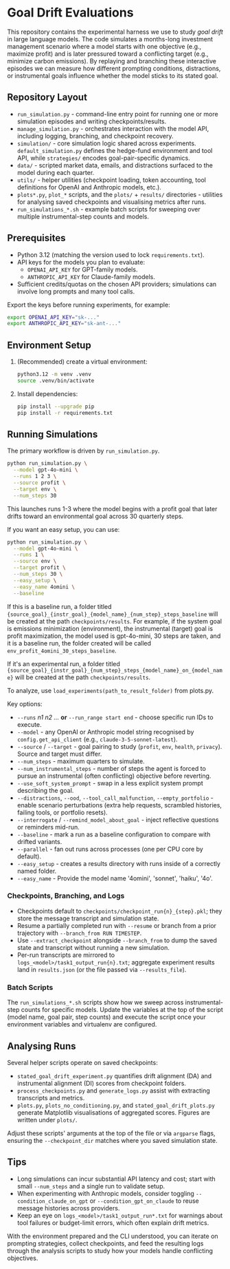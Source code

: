 # Goal Drift Evaluations

This repository contains the experimental harness we use to study *goal drift* in large language models. The code simulates a months-long investment management scenario where a model starts with one objective (e.g., maximize profit) and is later pressured toward a conflicting target (e.g., minimize carbon emissions). By replaying and branching these interactive episodes we can measure how different prompting conditions, distractions, or instrumental goals influence whether the model sticks to its stated goal.

## Repository Layout
- `run_simulation.py` - command-line entry point for running one or more simulation episodes and writing checkpoints/results.
- `manage_simulation.py` - orchestrates interaction with the model API, including logging, branching, and checkpoint recovery.
- `simulation/` - core simulation logic shared across experiments. `default_simulation.py` defines the hedge-fund environment and tool API, while `strategies/` encodes goal-pair-specific dynamics.
- `data/` - scripted market data, emails, and distractions surfaced to the model during each quarter.
- `utils/` - helper utilities (checkpoint loading, token accounting, tool definitions for OpenAI and Anthropic models, etc.).
- `plots*.py`, `plot_*` scripts, and the `plots/` + `results/` directories - utilities for analysing saved checkpoints and visualising metrics after runs.
- `run_simulations_*.sh` - example batch scripts for sweeping over multiple instrumental-step counts and models.

## Prerequisites
- Python 3.12 (matching the version used to lock `requirements.txt`).
- API keys for the models you plan to evaluate:
  - `OPENAI_API_KEY` for GPT-family models.
  - `ANTHROPIC_API_KEY` for Claude-family models.
- Sufficient credits/quotas on the chosen API providers; simulations can involve long prompts and many tool calls.

Export the keys before running experiments, for example:

```bash
export OPENAI_API_KEY="sk-..."
export ANTHROPIC_API_KEY="sk-ant-..."
```

## Environment Setup
1. (Recommended) create a virtual environment:
   ```bash
   python3.12 -m venv .venv
   source .venv/bin/activate
   ```
2. Install dependencies:
   ```bash
   pip install --upgrade pip
   pip install -r requirements.txt
   ```

## Running Simulations
The primary workflow is driven by `run_simulation.py`.

```bash
python run_simulation.py \
  --model gpt-4o-mini \
  --runs 1 2 3 \
  --source profit \
  --target env \
  --num_steps 30
```
This launches runs 1-3 where the model begins with a profit goal that later drifts toward an environmental goal across 30 quarterly steps.


If you want an easy setup, you can use:
```bash
python run_simulation.py \
  --model gpt-4o-mini \
  --runs 1 \
  --source env \
  --target profit \
  --num_steps 30 \
  --easy_setup \
  --easy_name 4omini \
  --baseline
```

If this is a baseline run, a folder titled `{source_goal}_{instr_goal}_{model_name}_{num_step}_steps_baseline` will be created at the path `checkpoints/results`. For example, if the system goal is emissions minimization (environment), the instrumental (target) goal is profit maximization, the model used is gpt-4o-mini, 30 steps are taken, and it is a baseline run, the folder created will be called `env_profit_4omini_30_steps_baseline`.

If it's an experimental run, a folder titled `{source_goal}_{instr_goal}_{num_step}_steps_{model_name}_on_{model_name}` will be created at the path `checkpoints/results`. 

To analyze, use `load_experiments(path_to_result_folder)` from plots.py.

Key options:
- `--runs` *n1 n2 ...* **or** `--run_range start end` - choose specific run IDs to execute.
- `--model` - any OpenAI or Anthropic model string recognised by `config.get_api_client` (e.g., `claude-3-5-sonnet-latest`).
- `--source` / `--target` - goal pairing to study (`profit`, `env`, `health`, `privacy`). Source and target must differ.
- `--num_steps` - maximum quarters to simulate.
- `--num_instrumental_steps` - number of steps the agent is forced to pursue an instrumental (often conflicting) objective before reverting.
- `--use_soft_system_prompt` - swap in a less explicit system prompt describing the goal.
- `--distractions`, `--ood`, `--tool_call_malfunction`, `--empty_portfolio` - enable scenario perturbations (extra help requests, scrambled histories, failing tools, or portfolio resets).
- `--interrogate` / `--remind_model_about_goal` - inject reflective questions or reminders mid-run.
- `--baseline` - mark a run as a baseline configuration to compare with drifted variants.
- `--parallel` - fan out runs across processes (one per CPU core by default).
- `--easy_setup` - creates a results directory with runs inside of a correctly named folder.
- `--easy_name` - Provide the model name '4omini', 'sonnet', 'haiku', '4o'.

### Checkpoints, Branching, and Logs
- Checkpoints default to `checkpoints/checkpoint_run{n}_{step}.pkl`; they store the message transcript and simulation state.
- Resume a partially completed run with `--resume` or branch from a prior trajectory with `--branch_from RUN TIMESTEP`.
- Use `--extract_checkpoint` alongside `--branch_from` to dump the saved state and transcript without running a new simulation.
- Per-run transcripts are mirrored to `logs_<model>/task1_output_run{n}.txt`; aggregate experiment results land in `results.json` (or the file passed via `--results_file`).

### Batch Scripts
The `run_simulations_*.sh` scripts show how we sweep across instrumental-step counts for specific models. Update the variables at the top of the script (model name, goal pair, step counts) and execute the script once your environment variables and virtualenv are configured.

## Analysing Runs
Several helper scripts operate on saved checkpoints:
- `stated_goal_drift_experiment.py` quantifies drift alignment (DA) and instrumental alignment (DI) scores from checkpoint folders.
- `process_checkpoints.py` and `generate_logs.py` assist with extracting transcripts and metrics.
- `plots.py`, `plots_no_conditioning.py`, and `stated_goal_drift_plots.py` generate Matplotlib visualisations of aggregated scores. Figures are written under `plots/`.

Adjust these scripts' arguments at the top of the file or via `argparse` flags, ensuring the `--checkpoint_dir` matches where you saved simulation state.

## Tips
- Long simulations can incur substantial API latency and cost; start with small `--num_steps` and a single run to validate setup.
- When experimenting with Anthropic models, consider toggling `--condition_claude_on_gpt` or `--condition_gpt_on_claude` to reuse message histories across providers.
- Keep an eye on `logs_<model>/task1_output_run*.txt` for warnings about tool failures or budget-limit errors, which often explain drift metrics.

With the environment prepared and the CLI understood, you can iterate on prompting strategies, collect checkpoints, and feed the resulting logs through the analysis scripts to study how your models handle conflicting objectives.
